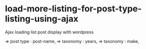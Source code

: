 # load-more-listing-for-post-type-listing-using-ajax
Ajax loading list post display with wordpress


=> post type : post-name,
=>  taxonomy : years,
=>  taxonomy : make,
